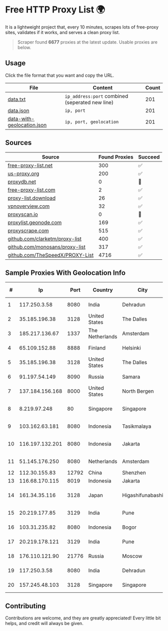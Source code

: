 
# Free HTTP Proxy List 🌍

It is a lightweight project that, every 10 minutes, scrapes lots of free-proxy sites, validates if it works, and serves a clean proxy list.


> Scraper found **6677** proxies at the latest update. Usable proxies are below.

## Usage

Click the file format that you want and copy the URL.


|File|Content|Count|
|----|-------|-----|
|[data.txt](https://raw.githubusercontent.com/themiralay/Proxy-List-World/master/data.txt)|`ip_address:port` combined (seperated new line)|201|
|[data.json](https://raw.githubusercontent.com/themiralay/Proxy-List-World/master/data.json)|`ip, port`|201|
|[data-with-geolocation.json](https://raw.githubusercontent.com/themiralay/Proxy-List-World/master/data-with-geolocation.json)|`ip, port, geolocation`|201|

## Sources

|Source|Found Proxies|Succeed|
|------|-------------|-------|
|[free-proxy-list.net](https://free-proxy-list.net)|300|✅|
|[us-proxy.org](https://www.us-proxy.org)|200|✅|
|[proxydb.net](http://proxydb.net)|0|🚫|
|[free-proxy-list.com](https://free-proxy-list.com/?page=&port=&type%5B%5D=http&type%5B%5D=https&up_time=0&search=Search)|2|✅|
|[proxy-list.download](https://www.proxy-list.download/HTTP)|26|✅|
|[vpnoverview.com](https://vpnoverview.com/privacy/anonymous-browsing/free-proxy-servers)|32|✅|
|[proxyscan.io](https://www.proxyscan.io)|0|🚫|
|[proxylist.geonode.com](https://proxylist.geonode.com/api/proxy-list?limit=300&page=1&sort_by=lastChecked&sort_type=desc&protocols=http,https)|169|✅|
|[proxyscrape.com](https://api.proxyscrape.com/v2/?request=displayproxies&protocol=http&timeout=10000&country=all&ssl=all&anonymity=all)|515|✅|
|[github.com/clarketm/proxy-list](https://raw.githubusercontent.com/clarketm/proxy-list/master/proxy-list-raw.txt)|400|✅|
|[github.com/monosans/proxy-list](https://raw.githubusercontent.com/monosans/proxy-list/main/proxies/http.txt)|317|✅|
|[github.com/TheSpeedX/PROXY-List](https://raw.githubusercontent.com/TheSpeedX/PROXY-List/master/http.txt)|4716|✅|


## Sample Proxies With Geolocation Info

|#|Ip|Port|Country|City|Internet Service Provider|
|-|--|----|-------|----|-------------------------|
|1|117.250.3.58|8080|India|Dehradun|Bharat Sanchar Nigam Ltd|
|2|35.185.196.38|3128|United States|The Dalles|Google LLC|
|3|185.217.136.67|1337|The Netherlands|Amsterdam|Hbing Limited|
|4|65.109.152.88|8888|Finland|Helsinki|Hetzner Online GmbH|
|5|35.185.196.38|3128|United States|The Dalles|Google LLC|
|6|91.197.54.149|8090|Russia|Samara|SamaraEnergo PJSC|
|7|137.184.156.168|8000|United States|North Bergen|DigitalOcean, LLC|
|8|8.219.97.248|80|Singapore|Singapore|Alibaba (US) Technology Co., Ltd.|
|9|103.162.63.181|8080|Indonesia|Tasikmalaya|PT Ring Media Nusantara|
|10|116.197.132.201|8080|Indonesia|Jakarta|PT. Fiber Networks Indonesia|
|11|51.145.176.250|8080|Netherlands|Amsterdam|Microsoft Corporation|
|12|112.30.155.83|12792|China|Shenzhen|China Mobile|
|13|116.68.170.115|8019|Indonesia|Jakarta||
|14|161.34.35.116|3128|Japan|Higashifunabashi|NTT PC Communications, Inc.|
|15|20.219.177.85|3129|India|Pune|Microsoft Corporation|
|16|103.31.235.82|8080|Indonesia|Bogor|PT Usaha Adi Sanggoro|
|17|20.219.178.121|3129|India|Pune|Microsoft Corporation|
|18|176.110.121.90|21776|Russia|Moscow|Teraline Telecom Ltd|
|19|117.250.3.58|8080|India|Dehradun|Bharat Sanchar Nigam Ltd|
|20|157.245.48.103|3128|Singapore|Singapore|DigitalOcean, LLC|



## Contributing

Contributions are welcome, and they are greatly appreciated! Every
little bit helps, and credit will always be given.

